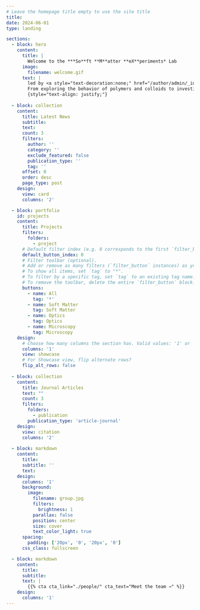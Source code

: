```yaml
---
# Leave the homepage title empty to use the site title
title:
date: 2024-06-01
type: landing

sections:
  - block: hero
    content:
      title: |
        Welcome to the ***So**ft **M**atter **eX**periments* Lab
      image:
        filename: welcome.gif
      text: |
        led by <a style="text-decoration:none;" href="/author/admin/_index.md">Roberto Cerbino</a>!  
        From exploring the behavior of polymers and colloids to investigating the dynamics of biological systems, we are dedicated to unraveling the complexities of ***<a style="font-weight: bold; text-decoration:none;" href="https://www.nature.com/subjects/soft-materials">Soft</a>*** materials. Whether you're a seasoned researcher or an aspiring scientist, we invite you to join us on this exciting journey of discovery.
        {style="text-align: justify;"}
  
  - block: collection
    content:
      title: Latest News
      subtitle:
      text:
      count: 3
      filters:
        author: ''
        category: ''
        exclude_featured: false
        publication_type: ''
        tag: ''
      offset: 0
      order: desc
      page_type: post
    design:
      view: card
      columns: '2'

  - block: portfolio
    id: projects
    content:
      title: Projects
      filters:
        folders:
          - project
      # Default filter index (e.g. 0 corresponds to the first `filter_button` instance below).
      default_button_index: 0
      # Filter toolbar (optional).
      # Add or remove as many filters (`filter_button` instances) as you like.
      # To show all items, set `tag` to "*".
      # To filter by a specific tag, set `tag` to an existing tag name.
      # To remove the toolbar, delete the entire `filter_button` block.
      buttons:
        - name: All
          tag: '*'
        - name: Soft Matter
          tag: Soft Matter
        - name: Optics
          tag: Optics
        - name: Microscopy
          tag: Microscopy
    design:
      # Choose how many columns the section has. Valid values: '1' or '2'.
      columns: '1'
      view: showcase
      # For Showcase view, flip alternate rows?
      flip_alt_rows: false
  
  - block: collection
    content:
      title: Journal Articles
      text: ""
      count: 3
      filters:
        folders:
          - publication
        publication_type: 'article-journal'
    design:
      view: citation
      columns: '2'
  
  - block: markdown
    content:
      title:
      subtitle: ''
      text:
    design:
      columns: '1'
      background:
        image: 
          filename: group.jpg
          filters:
            brightness: 1
          parallax: false
          position: center
          size: cover
          text_color_light: true
      spacing:
        padding: ['20px', '0', '20px', '0']
      css_class: fullscreen

  - block: markdown
    content:
      title:
      subtitle:
      text: |
        {{% cta cta_link="./people/" cta_text="Meet the team →" %}}
    design:
      columns: '1'
---
```

